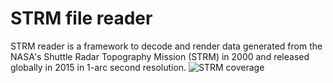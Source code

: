 # STRM file reader
STRM reader is a framework to decode and render data generated from the NASA's Shuttle Radar Topography Mission (STRM) in 2000 and released globally in 2015 in 1-arc second resolution.
![STRM coverage](https://www2.jpl.nasa.gov/srtm/images/SRTM_2-24-2016.gif) 
